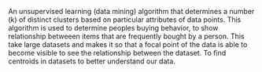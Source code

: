 An unsupervised learning (data mining) algorithm that determines a number (k) of distinct clusters based on particular attributes of data points. This algorithm is used to determine peoples buying behavior, to show relationship betweeen items that are frequently bought by a person. This take large datasets and makes it so that a focal point of the data is able to become visible to see the relationship between the dataset. To find centroids in datasets to better understand our data.
